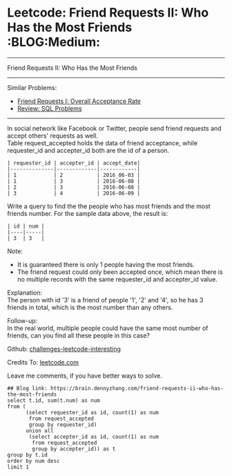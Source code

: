 # Leetcode: Friend Requests II: Who Has the Most Friends     :BLOG:Medium:


---

Friend Requests II: Who Has the Most Friends  

---

Similar Problems:  
-   [Friend Requests I: Overall Acceptance Rate](https://brain.dennyzhang.com/friend-requests-i-overall-acceptance-rate)
-   [Review: SQL Problems](https://brain.dennyzhang.com/review-sql)

---

In social network like Facebook or Twitter, people send friend requests and accept others' requests as well.  
Table request\_accepted holds the data of friend acceptance, while requester\_id and accepter\_id both are the id of a person.  

    | requester_id | accepter_id | accept_date|
    |--------------|-------------|------------|
    | 1            | 2           | 2016_06-03 |
    | 1            | 3           | 2016-06-08 |
    | 2            | 3           | 2016-06-08 |
    | 3            | 4           | 2016-06-09 |

Write a query to find the the people who has most friends and the most friends number. For the sample data above, the result is:  

    | id | num |
    |----|-----|
    | 3  | 3   |

Note:  
-   It is guaranteed there is only 1 people having the most friends.
-   The friend request could only been accepted once, which mean there is no multiple records with the same requester\_id and accepter\_id value.

Explanation:  
The person with id '3' is a friend of people '1', '2' and '4', so he has 3 friends in total, which is the most number than any others.  

Follow-up:  
In the real world, multiple people could have the same most number of friends, can you find all these people in this case?  

Github: [challenges-leetcode-interesting](https://github.com/DennyZhang/challenges-leetcode-interesting/tree/master/friend-requests-ii-who-has-the-most-friends)  

Credits To: [leetcode.com](https://leetcode.com/problems/friend-requests-ii-who-has-the-most-friends/description/)  

Leave me comments, if you have better ways to solve.  

    ## Blog link: https://brain.dennyzhang.com/friend-requests-ii-who-has-the-most-friends
    select t.id, sum(t.num) as num
    from (
          (select requester_id as id, count(1) as num
           from request_accepted
           group by requester_id)
          union all
           (select accepter_id as id, count(1) as num
            from request_accepted
            group by accepter_id)) as t
    group by t.id
    order by num desc
    limit 1